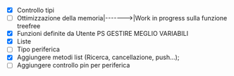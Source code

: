 - [x] Controllo tipi 
- [ ] Ottimizzazione della memoria|------->|Work in progress sulla funzione treefree
- [x] Funzioni definite da Utente PS GESTIRE MEGLIO VARIABILI
- [x] Liste
- [ ] Tipo periferica
- [x] Aggiungere metodi list (Ricerca, cancellazione, push...);
- [ ] Aggiungere controllo pin per periferica

